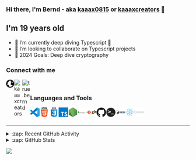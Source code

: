 ### Hi there, I'm Bernd - aka [kaaax0815][portfolio] or [kaaaxcreators][orga] 👋

## I'm 19 years old

- 🌱 I’m currently deep diving Typescript 🤣
- 👯 I’m looking to collaborate on Typescript projects
- 🥅 2024 Goals: Deep dive cryptography

### Connect with me

[<img align="left" alt="kaaaxcreators.de" width="22px" src="https://raw.githubusercontent.com/iconic/open-iconic/master/svg/globe.svg" />][portfolio]
[<img align="left" alt="kaaaxcreators" width="22px" src="https://cdn.jsdelivr.net/npm/simple-icons@v3/icons/youtube.svg" />][youtube]
[<img align="left" alt="true.bernd" width="22px" src="https://cdn.jsdelivr.net/npm/simple-icons@v3/icons/instagram.svg" />][instagram]

<br />

### Languages and Tools

<img align="left" alt="Visual Studio Code" width="26px" src="https://raw.githubusercontent.com/github/explore/80688e429a7d4ef2fca1e82350fe8e3517d3494d/topics/visual-studio-code/visual-studio-code.png" />
<img align="left" alt="HTML5" width="26px" src="https://raw.githubusercontent.com/github/explore/80688e429a7d4ef2fca1e82350fe8e3517d3494d/topics/html/html.png" />
<img align="left" alt="CSS3" width="26px" src="https://raw.githubusercontent.com/github/explore/80688e429a7d4ef2fca1e82350fe8e3517d3494d/topics/css/css.png" />
<img align="left" alt="TypeScript" width="26px" src="https://raw.githubusercontent.com/github/explore/80688e429a7d4ef2fca1e82350fe8e3517d3494d/topics/typescript/typescript.png" />
<img align="left" alt="Node.js" width="26px" src="https://raw.githubusercontent.com/github/explore/80688e429a7d4ef2fca1e82350fe8e3517d3494d/topics/nodejs/nodejs.png" />
<img align="left" alt="MongoDB" width="26px" src="https://raw.githubusercontent.com/github/explore/80688e429a7d4ef2fca1e82350fe8e3517d3494d/topics/mongodb/mongodb.png" />
<img align="left" alt="Git" width="26px" src="https://raw.githubusercontent.com/github/explore/80688e429a7d4ef2fca1e82350fe8e3517d3494d/topics/git/git.png" />
<img align="left" alt="GitHub" width="26px" src="https://raw.githubusercontent.com/github/explore/78df643247d429f6cc873026c0622819ad797942/topics/github/github.png" />
<img align="left" alt="Terminal" width="26px" src="https://raw.githubusercontent.com/github/explore/80688e429a7d4ef2fca1e82350fe8e3517d3494d/topics/terminal/terminal.png" />
<img align="left" alt="Bash" width="26px" src="https://raw.githubusercontent.com/github/explore/80688e429a7d4ef2fca1e82350fe8e3517d3494d/topics/bash/bash.png" />
<img align="left" alt="React" width="26px" src="https://raw.githubusercontent.com/github/explore/80688e429a7d4ef2fca1e82350fe8e3517d3494d/topics/react/react.png" />
<img align="left" alt="React" width="26px" src="https://raw.githubusercontent.com/github/explore/80688e429a7d4ef2fca1e82350fe8e3517d3494d/topics/express/express.png" />

<br />
<br />

---

<details>
  <summary>:zap: Recent GitHub Activity</summary>

<!--START_SECTION:activity-->
1. 🔒 Closed issue [#1675](https://github.com/wg-easy/wg-easy/issues/1675) in [wg-easy/wg-easy](https://github.com/wg-easy/wg-easy)
2. 🗣 Commented on [#1678](https://github.com/wg-easy/wg-easy/pull/1678#issuecomment-2676365668) in [wg-easy/wg-easy](https://github.com/wg-easy/wg-easy)
3. 🗣 Commented on [#1354](https://github.com/wg-easy/wg-easy/pull/1354#issuecomment-2676363416) in [wg-easy/wg-easy](https://github.com/wg-easy/wg-easy)
4. 🗣 Commented on [#1354](https://github.com/wg-easy/wg-easy/pull/1354#issuecomment-2676313073) in [wg-easy/wg-easy](https://github.com/wg-easy/wg-easy)
5. 🗣 Commented on [#1354](https://github.com/wg-easy/wg-easy/pull/1354#issuecomment-2676310316) in [wg-easy/wg-easy](https://github.com/wg-easy/wg-easy)
<!--END_SECTION:activity-->

</details>

<details>
  <summary>:zap: GitHub Stats</summary>

  <img align="left" alt="kaaax0815 GitHub Stats" src="https://github-readme-stats.vercel.app/api?username=kaaax0815&show_icons=true&hide_border=true" />

</details>

[portfolio]: https://kaaaxcreators.de
[youtube]: https://link.kaaaxcreators.de/youtube
[instagram]: https://link.kaaaxcreators.de/instagram
[orga]: https://github.com/kaaaxcreators
![](https://hit.yhype.me/github/profile?user_id=32197462)
